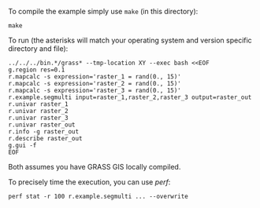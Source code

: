 To compile the example simply use `make` (in this directory):

```
make
```

To run (the asterisks will match your operating system and version
specific directory and file):

```
../../../bin.*/grass* --tmp-location XY --exec bash <<EOF
g.region res=0.1
r.mapcalc -s expression='raster_1 = rand(0., 15)'
r.mapcalc -s expression='raster_2 = rand(0., 15)'
r.mapcalc -s expression='raster_3 = rand(0., 15)'
r.example.segmulti input=raster_1,raster_2,raster_3 output=raster_out
r.univar raster_1
r.univar raster_2
r.univar raster_3
r.univar raster_out
r.info -g raster_out
r.describe raster_out
g.gui -f
EOF

```

Both assumes you have GRASS GIS locally compiled.

To precisely time the execution, you can use *perf*:

```
perf stat -r 100 r.example.segmulti ... --overwrite
```
